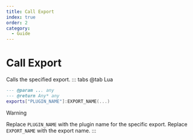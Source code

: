 ```yaml
---
title: Call Export
index: true
order: 2
category:
  - Guide
---
```


# Call Export
Calls the specified export.
::: tabs
@tab Lua
```lua
--- @param ... any
--- @return Any* any
exports["PLUGIN_NAME"]:EXPORT_NAME(...)
```
> [!warning]
> Replace `PLUGIN_NAME` with the plugin name for the specific export.
> Replace `EXPORT_NAME` with the export name.
:::